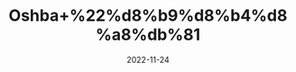 ---
title: 'Oshba+%22%d8%b9%d8%b4%d8%a8%db%81'
date: '2022-11-24' 
metatag: '' 
inventory: '0' 
draft: false 
# meta description 
shortDescripton: ''
description: 'Herbs+%d8%ac%da%91%db%8c+%d8%a8%d9%88%d9%b9%db%8c'
longdescription: ''
tags: ''
brand: ''
subCategory: ''
unit: '50 gm-Pk'
sellCount: '0'
featured: False
# product Price
price: '150.0'
# Product Short Description
shortDescription: ''
productID: '9675F52B-A548-ED11-996A-005056B3A416'
type: 'products'
category: 'Herbs+%d8%ac%da%91%db%8c+%d8%a8%d9%88%d9%b9%db%8c' 
thumnailproduct: 'https://eraconnect.blob.core.windows.net/product-images/aminsaddiquidawakhana/286d63ca-247e-467f-b97a-ed4ee2251f56.webp' 
images:
  - image: 'https://eraconnect.blob.core.windows.net/product-images/aminsaddiquidawakhana/286d63ca-247e-467f-b97a-ed4ee2251f56.webp'  
Variants:
---